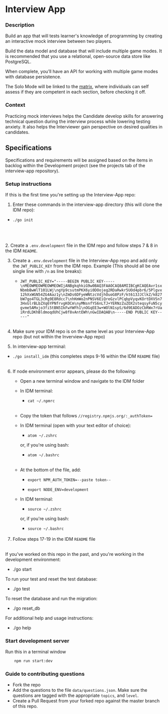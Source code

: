 # Interview App

### Description
Build an app that will tests learner's knowledge of programming by creating an interactive mock interview between two players.

Build the data model and database that will include multiple game modes. It is recommended that you use a relational, open-source data store like PostgreSQL.

When complete, you’ll have an API for working with multiple game modes with database persistence.

The Solo Mode will be linked to the	[matrix](http://matrix.apps.learnersguild.org/), where individuals can self assess if they are competent in each section, before checking it off.

### Context
Practicing mock interviews helps the Candidate develop skills for answering technical question during the interview process while lowering testing anxiety. It also helps the Interviewer gain perspective on desired qualities in candidates.

## Specifications
Specifications and requirements will be assigned based on the items in backlog within the Development project (see the projects tab of the interview-app repository).

### Setup instructions
If this is the first time you're setting up the Interview-App repo:

1. Enter these commands in the interview-app directory (this will clone the IDM repo):
  - `./go init`
 
<br></br>  
2. Create a `.env.development` file in the IDM repo and follow steps 7 & 8 in the IDM `README`.

3. Create a `.env.development` file in the Interview-App repo and add only the `JWT_PUBLIC_KEY` from the IDM repo. Example (This should all be one single line with `/n` as line breaks):
   - `JWT_PUBLIC_KEY="-----BEGIN PUBLIC KEY-----\nMEOWMEOWMEOWMEOWIjANBgkqhkiG9w0BAQ3FAAOCAQ8AMIIBCgKCAQEAvr1sxNbmbBwWlT101LWj\ngYp9csutmPKX6yi0DOojeg2RDaRwkr5UOd4pbr6/5Plgvx12hXxWGN54ZG4Aaz1y\nZmDs6DFyeWNtzcVdjhOuoG8PzF/kt613JJClkZ/k827bW7go4TGL3cRg9E8Rdcc7\nhKmWo2nPNSV6EiQreGzvlPCqbpVyqvKOrtDXVSn73HxGlrBLbZXq6YPNfrvgKOCm\nyMNsnfYS6nLTJ+YERNzZuZOX2steqsyFuN5cygvme5AMxjo3fi5tBN5IkFwYWFh1\nOGqEE3w+WOlN1spS/6d9EADOzCbRWx7rUaiRrdLDKhBldmoqdUhCjw8f8vAntEWh\nGwIDAQAB\n-----END PUBLIC KEY-----"`
<br></br>
4. Make sure your IDM repo is on the same level as your Interview-App repo (but not within the Inverview-App repo)

5. In interview-app terminal:
  - `./go install_idm` (this completes steps 9-16 within the IDM `README` file)
<br></br>
6. If node environment error appears, please do the following:
    - Open a new terminal window and navigate to the IDM folder

    - In IDM terminal:
        - `cat ~/.npmrc`
        <br></br>  
    - Copy the token that follows `//registry.npmjs.org/:_authToken=`

    - In IDM terminal (open with your text editor of choice):
        - `atom ~/.zshrc`

        or, if you're using bash:
        - `atom ~/.bashrc`
        <br></br>  
    - At the bottom of the file, add:
        - `export NPM_AUTH_TOKEN=--paste token--`

        - `export NODE_ENV=development`
    - In IDM terminal:
        - `source ~/.zshrc`

        or, if you're using bash:
        - `source ~/.bashrc`
        <br></br>  
7. Follow steps 17-19 in the IDM `README` file
<br></br>  

If you've worked on this repo in the past, and you're working in the development environment:
  - ./go start

To run your test and reset the test database:
  - ./go test

To reset the database and run the migration:
  - ./go reset_db

For additional help and usage instructions:
  - ./go help

### Start development server
Run this in a terminal window
```bash
    npm run start:dev
```

### Guide to contributing questions
- Fork the repo
- Add the questions to the file `data/questions.json`. Make sure the questions are tagged with the appropriate `topics`, and `level`.
- Create a Pull Request from your forked repo against the master branch of this repo.
